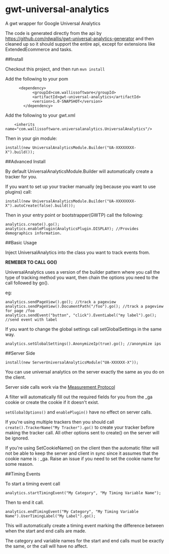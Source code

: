 gwt-universal-analytics
=======================

A gwt wrapper for Google Universal Analytics

The code is generated directly from the api by https://github.com/rdwallis/gwt-universal-analytics-generator and then cleaned up so it should support the entire api, except for extensions like ExtendedEcommerce and tasks.

##Install

Checkout this project, and then run `mvn install`

Add the following to your pom

```
	  <dependency>
			<groupId>com.wallissoftware</groupId>
			<artifactId>gwt-universal-analytics</artifactId>
			<version>1.0-SNAPSHOT</version>
		</dependency>
```

Add the following to your gwt.xml

```
	<inherits name="com.wallissoftware.universalanalytics.UniversalAnalytics"/>
```

Then in your gin module:
```
install(new UniversalAnalyticsModule.Builder("UA-XXXXXXXX-X").build());
```

##Advanced Install

By default UniversalAnalyticsModule.Builder will automatically create a tracker for you.

If you want to set up your tracker manually (eg because you want to use plugins) call:

```
install(new UniversalAnalyticsModule.Builder("UA-XXXXXXXX-X").autoCreate(false).build());
```

Then in your entry point or bootstrapper(GWTP) call the following:

```
analytics.create().go();
analytics.enablePlugin(AnalyticsPlugin.DISPLAY); //Provides demographics information.
```

##Basic Usage

Inject UniversalAnalytics into the class you want to track events from.

**REMEBER TO CALL GO()**

UniversalAnalytics uses a version of the builder pattern where you call the type of tracking method you want, then chain the options you need to the call followed by go().

eg:
```
analytics.sendPageView().go(); //track a pageview
analytics.sendPageView().DocumentPath("/foo").go(); //track a pageview for page /foo
analytics.sendEvent("button", "click").EventLabel("my label").go(); //send event with label
```

If you want to change the global settings call setGlobalSettings in the same way. 
```
analytics.setGlobalSettings().AnonymizeIp(true).go(); //anonymize ips
```

##Server Side



```
install(new ServerUniversalAnalyticsModule("UA-XXXXXX-X"));
```

You can use universal analytics on the server exactly the same as you do on the client.

Server side calls work via the [Measurement Protocol](https://developers.google.com/analytics/devguides/collection/protocol/v1/)

A filter will automatically fill out the required fields for you from the _ga cookie or create the cookie if it doesn't exist.

`setGlobalOptions()` and `enablePlugin()` have no effect on server calls.

If you're using multiple trackers then you should call `create().TrackerName("My Tracker").go()` to create your tracker before making the tracker call.  All other options sent to create() on the server will be ignored.

If you're using SetCookieName() on the client then the automatic filter will not be able to keep the server and client in sync since it assumes that the cookie name is : _ga.  Raise an issue if you need to set the cookie name for some reason.

##Timing Events

To start a timing event call
```
analytics.startTimingEvent("My Category", "My Timing Variable Name");
```
Then to end it call.

```
analytics.endTimingEvent("My Category", "My Timing Variable Name").UserTimingLabel("My Label").go();
```

This will automatically create a timing event marking the difference between when the start and end calls are made.

The category and variable names for the start and end calls must be exactly the same, or the call will have no affect.


